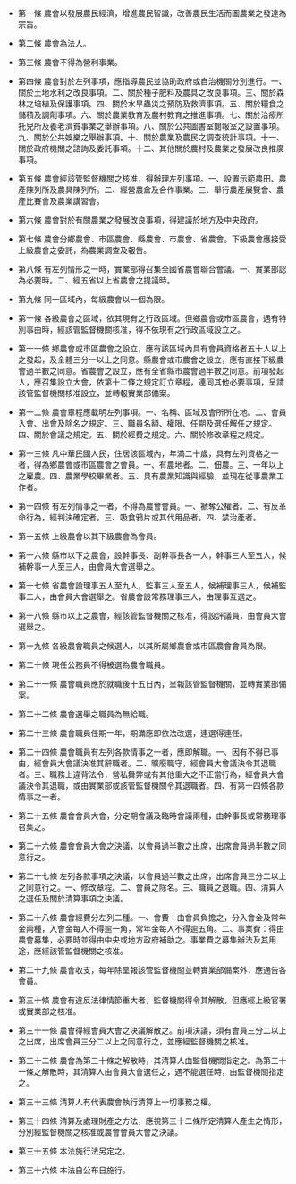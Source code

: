 * 第一條 農會以發展農民經濟，增進農民智識，改善農民生活而圖農業之發達為宗旨。

* 第二條 農會為法人。

* 第三條 農會不得為營利事業。

* 第四條 農會對於左列事項，應指導農民並協助政府或自治機關分別進行。一、關於土地水利之改良事項。二、關於種子肥料及農具之改良事項。三、關於森林之培植及保護事項。四、關於水旱蟲災之預防及救濟事項。五、關於糧食之儲積及調劑事項。六、關於農業教育及農村教育之推進事項。七、關於治療所托兒所及養老濟貧事業之舉辦事項。八、關於公共圖書室閱報室之設置事項。九、關於公共娛樂之舉辦事項。十、關於農業及農民之調查統計事項。十一、關於政府機關之諮詢及委託事項。十二、其他關於農村及農業之發展改良推廣事項。

* 第五條 農會經該管監督機關之核准，得辦理左列事項。一、設置示範農田、農產陳列所及農具陳列所。二、經營農倉及合作事業。三、舉行農產展覽會、農產比賽會及農業講習會。

* 第六條 農會對於有關農業之發展改良事項，得建議於地方及中央政府。

* 第七條 農會分鄉農會、市區農會、縣農會、市農會、省農會。下級農會應接受上級農會之委託，為農業調查及報告。

* 第八條 有左列情形之一時，實業部得召集全國省農會聯合會議。一、實業部認為必要時。二、經五省以上省農會之提議時。

* 第九條 同一區域內，每級農會以一個為限。

* 第十條 各級農會之區域，依其現有之行政區域。但鄉農會或市區農會，遇有特別事由時，經該管監督機關核准，得不依現有之行政區域設立之。

* 第十一條 鄉農會或市區農會之設立，應有該區域內具有會員資格者五十人以上之發起，及全體三分一以上之同意。縣農會或市農會之設立，應有直接下級農會過半數之同意。省農會之設立，應有全省縣市農會過半數之同意。前項發起人，應召集設立大會，依第十二條之規定訂立章程，連同其他必要事項，呈請該管監督機關核准設立，並轉報實業部備案。

* 第十二條 農會章程應載明左列事項。一、名稱、區域及會所所在地。二、會員入會、出會及除名之規定。三、職員名額、權限、任期及選任解任之規定。四、關於會議之規定。五、關於經費之規定。六、關於修改章程之規定。

* 第十三條 凡中華民國人民，住居該區域內，年滿二十歲，具有左列資格之一者，得為鄉農會或市區農會之會員。一、有農地者。二、佃農。三、一年以上之雇農。四、農業學校畢業者。五、具有農業知識與經驗，並現在從事農業工作者。

* 第十四條 有左列情事之一者，不得為農會會員。一、褫奪公權者。二、有反革命行為，經判決確定者。三、吸食鴉片或其代用品者。四、禁治產者。

* 第十五條 上級農會以其下級農會為會員。

* 第十六條 縣市以下之農會，設幹事長、副幹事長各一人，幹事三人至五人，候補幹事一人至三人，由會員大會選舉之。

* 第十七條 省農會設理事五人至九人，監事三人至五人，候補理事三人，候補監事二人，由會員大會選舉之。省農會設常務理事三人，由理事互選之。

* 第十八條 縣市以上之農會，經該管監督機關之核准，得設評議員，由會員大會選舉之。

* 第十九條 各級農會職員之候選人，以其所屬鄉農會或市區農會會員為限。

* 第二十條 現任公務員不得被選為農會職員。

* 第二十一條 農會職員應於就職後十五日內，呈報該管監督機關，並轉實業部備案。

* 第二十二條 農會選舉之職員為無給職。

* 第二十三條 農會職員任期一年，期滿應即依法改選，連選得連任。

* 第二十四條 農會職員有左列各款情事之一者，應即解職。一、因有不得已事由，經會員大會議決准其辭職者。二、曠廢職守，經會員大會議決令其退職者。三、職務上違背法令，營私舞弊或有其他重大之不正當行為，經會員大會議決令其退職，或由實業部或該管監督機關令其退職者。四、有第十四條各款情事之一者。

* 第二十五條 農會會員大會，分定期會議及臨時會議兩種，由幹事長或常務理事召集之。

* 第二十六條 農會會員大會之決議，以會員過半數之出席，出席會員過半數之同意行之。

* 第二十七條 左列各款事項之決議，以會員過半數之出席，出席會員三分二以上之同意行之。一、修改章程。二、會員之除名。三、職員之退職。四、清算人之選任及關於清算事項之決議。

* 第二十八條 農會經費分左列二種。一、會費：由會員負擔之，分入會金及常年金兩種，入會金每人不得逾一角，常年金每人不得逾五角。二、事業費：得由農會募集，必要時並得由中央或地方政府補助之。事業費之募集辦法及其用途，應經該管監督機關之核准。

* 第二十九條 農會收支，每年除呈報該管監督機關並轉實業部備案外，應通告各會員。

* 第三十條 農會有違反法律情節重大者，監督機關得令其解散，但應經上級官署或實業部之核准。

* 第三十一條 農會得經會員大會之決議解散之。前項決議，須有會員三分二以上之出席，出席會員三分二以上之同意行之，並應經監督機關之核准。

* 第三十二條 農會為第三十條之解散時，其清算人由監督機關指定之。為第三十一條之解散時，其清算人由會員大會選任之，遇不能選任時，由監督機關指定之。

* 第三十三條 清算人有代表農會執行清算上一切事務之權。

* 第三十四條 清算及處理財產之方法，應視第三十二條所定清算人產生之情形，分別經監督機關之核准或農會會員大會之決議。

* 第三十五條 本法施行法另定之。

* 第三十六條 本法自公布日施行。

